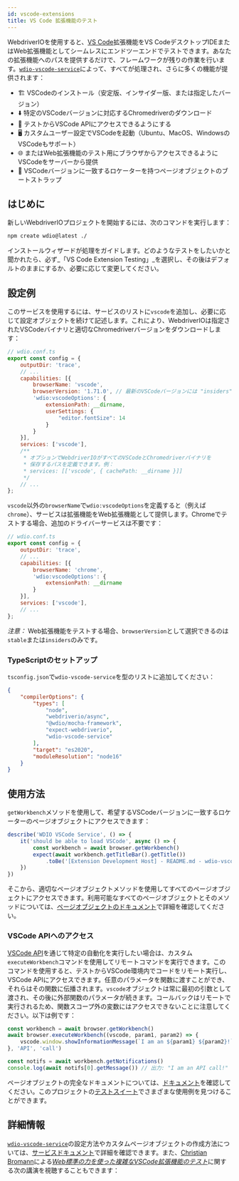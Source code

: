 ```yaml
---
id: vscode-extensions
title: VS Code 拡張機能のテスト
---
```


WebdriverIOを使用すると、[VS Code](https://code.visualstudio.com/)拡張機能をVS CodeデスクトップIDEまたはWeb拡張機能としてシームレスにエンドツーエンドでテストできます。あなたの拡張機能へのパスを提供するだけで、フレームワークが残りの作業を行います。[`wdio-vscode-service`](https://www.npmjs.com/package/wdio-vscode-service)によって、すべてが処理され、さらに多くの機能が提供されます：

- 🏗️ VSCodeのインストール（安定版、インサイダー版、または指定したバージョン）
- ⬇️ 特定のVSCodeバージョンに対応するChromedriverのダウンロード
- 🚀 テストからVSCode APIにアクセスできるようにする
- 🖥️ カスタムユーザー設定でVSCodeを起動（Ubuntu、MacOS、WindowsのVSCodeもサポート）
- 🌐 またはWeb拡張機能のテスト用にブラウザからアクセスできるようにVSCodeをサーバーから提供
- 📔 VSCodeバージョンに一致するロケーターを持つページオブジェクトのブートストラップ

## はじめに

新しいWebdriverIOプロジェクトを開始するには、次のコマンドを実行します：

```sh
npm create wdio@latest ./
```

インストールウィザードが処理をガイドします。どのようなテストをしたいかと聞かれたら、必ず_「VS Code Extension Testing」_を選択し、その後はデフォルトのままにするか、必要に応じて変更してください。

## 設定例

このサービスを使用するには、サービスのリストに`vscode`を追加し、必要に応じて設定オブジェクトを続けて記述します。これにより、WebdriverIOは指定されたVSCodeバイナリと適切なChromedriverバージョンをダウンロードします：

```js
// wdio.conf.ts
export const config = {
    outputDir: 'trace',
    // ...
    capabilities: [{
        browserName: 'vscode',
        browserVersion: '1.71.0', // 最新のVSCodeバージョンには "insiders" または "stable" を使用
        'wdio:vscodeOptions': {
            extensionPath: __dirname,
            userSettings: {
                "editor.fontSize": 14
            }
        }
    }],
    services: ['vscode'],
    /**
     * オプションでWebdriverIOがすべてのVSCodeとChromedriverバイナリを
     * 保存するパスを定義できます。例：
     * services: [['vscode', { cachePath: __dirname }]]
     */
    // ...
};
```

`vscode`以外の`browserName`で`wdio:vscodeOptions`を定義すると（例えば`chrome`）、サービスは拡張機能をWeb拡張機能として提供します。Chromeでテストする場合、追加のドライバーサービスは不要です：

```js
// wdio.conf.ts
export const config = {
    outputDir: 'trace',
    // ...
    capabilities: [{
        browserName: 'chrome',
        'wdio:vscodeOptions': {
            extensionPath: __dirname
        }
    }],
    services: ['vscode'],
    // ...
};
```

_注意：_ Web拡張機能をテストする場合、`browserVersion`として選択できるのは`stable`または`insiders`のみです。

### TypeScriptのセットアップ

`tsconfig.json`で`wdio-vscode-service`を型のリストに追加してください：

```json
{
    "compilerOptions": {
        "types": [
            "node",
            "webdriverio/async",
            "@wdio/mocha-framework",
            "expect-webdriverio",
            "wdio-vscode-service"
        ],
        "target": "es2020",
        "moduleResolution": "node16"
    }
}
```

## 使用方法

`getWorkbench`メソッドを使用して、希望するVSCodeバージョンに一致するロケーターのページオブジェクトにアクセスできます：

```ts
describe('WDIO VSCode Service', () => {
    it('should be able to load VSCode', async () => {
        const workbench = await browser.getWorkbench()
        expect(await workbench.getTitleBar().getTitle())
            .toBe('[Extension Development Host] - README.md - wdio-vscode-service - Visual Studio Code')
    })
})
```

そこから、適切なページオブジェクトメソッドを使用してすべてのページオブジェクトにアクセスできます。利用可能なすべてのページオブジェクトとそのメソッドについては、[ページオブジェクトのドキュメント](https://webdriverio-community.github.io/wdio-vscode-service/)で詳細を確認してください。

### VSCode APIへのアクセス

[VSCode API](https://code.visualstudio.com/api/references/vscode-api)を通じて特定の自動化を実行したい場合は、カスタム`executeWorkbench`コマンドを使用してリモートコマンドを実行できます。このコマンドを使用すると、テストからVSCode環境内でコードをリモート実行し、VSCode APIにアクセスできます。任意のパラメータを関数に渡すことができ、それらはその関数に伝播されます。`vscode`オブジェクトは常に最初の引数として渡され、その後に外部関数のパラメータが続きます。コールバックはリモートで実行されるため、関数スコープ外の変数にはアクセスできないことに注意してください。以下は例です：

```ts
const workbench = await browser.getWorkbench()
await browser.executeWorkbench((vscode, param1, param2) => {
    vscode.window.showInformationMessage(`I am an ${param1} ${param2}!`)
}, 'API', 'call')

const notifs = await workbench.getNotifications()
console.log(await notifs[0].getMessage()) // 出力: "I am an API call!"
```

ページオブジェクトの完全なドキュメントについては、[ドキュメント](https://webdriverio-community.github.io/wdio-vscode-service/modules.html)を確認してください。このプロジェクトの[テストスイート](https://github.com/webdriverio-community/wdio-vscode-service/blob/main/test/specs)でさまざまな使用例を見つけることができます。

## 詳細情報

[`wdio-vscode-service`](https://www.npmjs.com/package/wdio-vscode-service)の設定方法やカスタムページオブジェクトの作成方法については、[サービスドキュメント](/docs/wdio-vscode-service)で詳細を確認できます。また、[Christian Bromann](https://twitter.com/bromann)による[_Web標準の力を使った複雑なVSCode拡張機能のテスト_](https://www.youtube.com/watch?v=PhGNTioBUiU)に関する次の講演を視聴することもできます：

<LiteYouTubeEmbed
    id="PhGNTioBUiU"
    title="Testing Complex VSCode Extensions With the Power of Web Standards"
/>